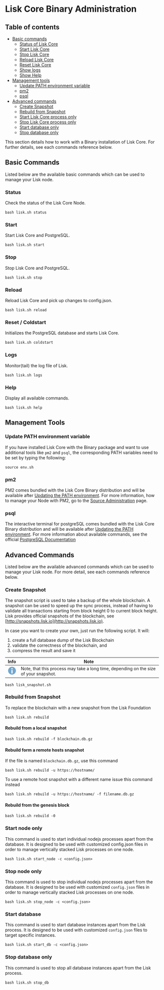 # Lisk Core Binary Administration

## Table of contents
- [Basic commands](#basic-commands)
  * [Status of Lisk Core](#status)
  * [Start Lisk Core](#start)
  * [Stop Lisk Core](#status)
  * [Reload Lisk Core](#reload)
  * [Reset Lisk Core](#reset---coldstart)
  * [Show logs](#logs)
  * [Show Help](#help)
- [Management tools](#management-tools)
  * [Update PATH environment variable](#update-path-environment-variable)
  * [pm2](#pm2)
  * [psql](#psql)
- [Advanced commands](#advanced-commands)
  * [Create Snapshot](#create-snapshot)
  * [Rebuild from Snapshot](#rebuild-from-snapshot)
  * [Start Lisk Core process only](#start-node-only)
  * [Stop Lisk Core process only](#stop-node-only)
  * [Start database only](#start-database-only)
  * [Stop database only](#stop-database-only)

This section details how to work with a Binary installation of Lisk Core. 
For further details, see each commands reference below.

## Basic Commands

Listed below are the available basic commands which can be used to manage your Lisk node.

### Status
Check the status of the Lisk Core Node.
```
bash lisk.sh status
```

### Start
Start Lisk Core and PostgreSQL.
```
bash lisk.sh start
```

### Stop
Stop Lisk Core and PostgreSQL.
```
bash lisk.sh stop
```

### Reload
Reload Lisk Core and pick up changes to config.json.
```
bash lisk.sh reload
```

### Reset / Coldstart
Initializes the PostgreSQL database and starts Lisk Core.
```
bash lisk.sh coldstart
```

### Logs
Monitor(tail) the log file of Lisk.
```
bash lisk.sh logs
```

### Help
Display all available commands.
```
bash lisk.sh help
```

## Management Tools

### Update PATH environment variable
If you have installed Lisk Core with the Binary package and want to use additional tools like `pm2` and `psql`, the corresponding PATH variables need to be set by typing the following:
```
source env.sh
```

### pm2

PM2 comes bundled with the Lisk Core Binary distribution and will be available after [Updating the PATH environment](#update-path-environment-variable).
For more information, how to manage your Node with PM2, go to the [Source Administration](lisk-core/user-guide/administration/source/source.md) page. 

### psql 

The interactive terminal for postgreSQL comes bundled with the Lisk Core Binary distribution and will be available after [Updating the PATH environment](#update-path-environment-variable).
For more information about available commands, see the official [PostgreSQL Documentation](https://www.postgresql.org/docs/9.6/static/app-psql.html)

## Advanced Commands
Listed below are the available advanced commands which can be used to manage your Lisk node. 
For more detail, see each commands reference below.

### Create Snapshot
The snapshot script is used to take a backup of the whole blockchain. 
A snapshot can be used to speed up the sync process, instead of having to validate all transactions starting from block height 0 to current block height.
Lisk provides official snapshots of the blockchain, see [http://snapshots.lisk.io](http://snapshots.lisk.io).

In case you want to create your own, just run the following script. It will:
1. create a full database dump of the Lisk Blockchain
2. validate the correctness of the blockchain, and
3. compress the result and save it

Info | Note 
--- | --- 
![info note](info-icon.png "Info Note") | Note, that this process may take a long time, depending on the size of your snapshot.

```shell
bash lisk_snapshot.sh
```

### Rebuild from Snapshot
To replace the blockchain with a new snapshot from the Lisk Foundation
```shell
bash lisk.sh rebuild
```

#### Rebuild from a local snapshot
```shell
bash lisk.sh rebuild -f blockchain.db.gz
```

#### Rebuild form a remote hosts snapshot 
If the file is named `blockchain.db.gz`,  use this command
```shell
bash lisk.sh rebuild -u https://hostname/
```
To use a remote host snapshot with a different name issue this command instead
```shell
bash lisk.sh rebuild -u https://hostname/ -f filename.db.gz
```

#### Rebuild from the genesis block
```shell
bash lisk.sh rebuild -0
```

### Start node only
This command is used to start individual nodejs processes apart from the database. 
It is designed to be used with customized config.json files in order to manage vertically stacked Lisk processes on one node.
```shell
bash lisk.sh start_node -c <config.json>
```

### Stop node only
This command is used to stop individual nodejs processes apart from the database. 
It is designed to be used with customized `config.json` files in order to manage vertically stacked Lisk processes on one node.
```shell
bash lisk.sh stop_node -c <config.json>
```

### Start database
This command is used to start database instances apart from the Lisk process. 
It is designed to be used with customized `config.json` files to target specific instances.
```shell
bash lisk.sh start_db -c <config.json>
```

### Stop database only
This command is used to stop all database instances apart from the Lisk process.
```shell
bash lisk.sh stop_db
```
